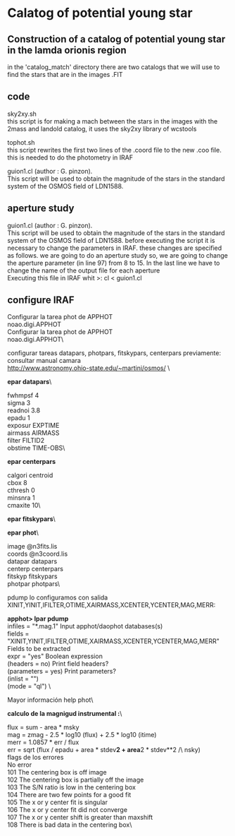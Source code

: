 # Calatog of potential young star
Construction of a catalog of potential young star in the lamda orionis region
--

in the 'catalog_match' directory there are two catalogs that we will use to find the stars that are in the images .FIT


code
--
sky2xy.sh\
this script is for making a mach between the stars in the images with the 2mass and landold catalog, it uses the sky2xy library of wcstools 

tophot.sh\
this script rewrites the first two lines of the .coord file to the new .coo file. this is needed to do the photometry in IRAF

guion1.cl (author : G. pinzon).\
This script will be used to obtain the magnitude of the stars in the standard system of the OSMOS field of LDN1588.



aperture study
--
guion1.cl (author : G. pinzon).\
This script will be used to obtain the magnitude of the stars in the standard system of the OSMOS field of LDN1588.
before executing the script it is necessary to change the parameters in IRAF. these changes are specified as follows.
we are going to do an aperture study so, we are going to change the aperture parameter (in line 97) from 8 to 15. In the last line we have to change the name of the output file for each aperture   
Executing this file in IRAF whit >: cl < guion1.cl

configure IRAF
--

Configurar la tarea phot de APPHOT\
noao.digi.APPHOT\
Configurar la tarea phot de APPHOT\
noao.digi.APPHOT\

configurar tareas datapars, photpars, fitskypars, centerpars previamente:\
consultar manual camara\
 http://www.astronomy.ohio-state.edu/~martini/osmos/ \

**epar datapars**\

fwhmpsf 4\
sigma 3\
readnoi 3.8\
epadu 1 \
exposur EXPTIME\
airmass AIRMASS\
filter FILTID2\
obstime TIME-OBS\

**epar centerpars**

calgori centroid\
cbox 8\
cthresh 0\
minsnra 1\
cmaxite 10\

**epar fitskypars**\

**epar phot**\

image @n3fits.lis\
coords @n3coord.lis\
datapar datapars\
centerp centerpars\
fitskyp fitskypars\
photpar photpars\

pdump  lo configuramos con salida XINIT,YINIT,IFILTER,OTIME,XAIRMASS,XCENTER,YCENTER,MAG,MERR:

**apphot> lpar pdump**\
        infiles = "*.mag.1"       Input apphot/daophot databases(s)\
       fields = "XINIT,YINIT,IFILTER,OTIME,XAIRMASS,XCENTER,YCENTER,MAG,MERR" Fields to be extracted\
         expr = "yes"           Boolean expression\
     (headers = no)             Print field headers?\
  (parameters = yes)            Print parameters?\
      (inlist = "")             \
        (mode = "ql")    \


Mayor información help phot\

**calculo de la magnigud instrumental :**\

 flux = sum - area * msky\
         mag = zmag - 2.5 * log10 (flux) + 2.5 * log10 (itime)\
        merr = 1.0857 * err / flux\
         err = sqrt (flux / epadu + area * stdev**2 + area**2 * stdev**2 /\ nsky)\
 flags de los errores\
           No error\
101       The centering box is off image\
102       The centering box is partially off the image\
103       The S/N ratio is low in the centering box\
104       There are two few points for a good fit\
105       The x or y center fit is singular\
106       The x or y center fit did not converge\
107       The x or y center shift is greater than maxshift\
108       There is bad data in the centering box\



